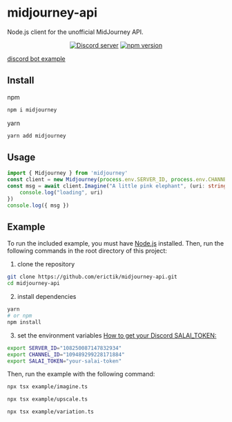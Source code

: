 # midjourney-api

Node.js client for the unofficial MidJourney API.
<div align="center">
	<p>
		<a href="https://discord.gg/dP95gZ8z"><img src="https://img.shields.io/discord/1082500871478329374?color=5865F2&logo=discord&logoColor=white" alt="Discord server" /></a>
		<a href="https://www.npmjs.com/package/midjourney"><img src="https://img.shields.io/npm/v/midjourney.svg?maxAge=3600" alt="npm version" /></a>
	</p>
</div>

[discord bot example](https://github.com/erictik/midjourney-discord-wrapper/)

## Install

npm

```bash
npm i midjourney
```

yarn

```bash
yarn add midjourney
```

## Usage

```typescript
import { Midjourney } from 'midjourney'
const client = new Midjourney(process.env.SERVER_ID, process.env.CHANNEL_ID, process.env.SALAI_TOKEN)
const msg = await client.Imagine("A little pink elephant", (uri: string) => {
    console.log("loading", uri)
})
console.log({ msg })
```

## Example

To run the included example, you must have [Node.js](https://nodejs.org/en/) installed. Then, run the following commands in the root directory of this project:

1. clone the repository

```bash
git clone https://github.com/erictik/midjourney-api.git
cd midjourney-api
```

2. install dependencies

```bash
yarn
# or npm
npm install
```

3. set the environment variables
   [How to get your Discord SALAI_TOKEN:](https://www.androidauthority.com/get-discord-token-3149920/)

```bash
export SERVER_ID="108250087147832934"
export CHANNEL_ID="109489299228171884"
export SALAI_TOKEN="your-salai-token"
```

Then, run the example with the following command:

```bash
npx tsx example/imagine.ts
```
```bash
npx tsx example/upscale.ts
```
```bash
npx tsx example/variation.ts
```
